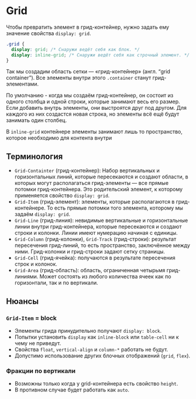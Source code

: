 # Grid

Чтобы превратить элемент в грид-контейнер, нужно задать ему значение свойства `display: grid`.

```css
.grid {
  display: grid; /* Снаружи ведёт себя как блок. */
  display: inline-grid; /* Снаружи ведёт себя как строчный элемент. */
}
```

Так мы создадим область сетки — «грид-контейнер» (англ. “grid container”). Все элементы внутри этого `.container` станут грид-элементами.

По умолчанию - когда мы создаём грид-контейнер, он состоит из одного столбца и одной строки, которые занимают весь его размер. Если добавить внутрь элементы, они выстроятся друг под другом. Для каждого из них создастся новая строка, но элементы всё ещё будут занимать один столбец.

В `inline-grid` контейнере элементы занимают лишь то пространство, которое необходимо для контента внутри

## Терминология

- `Grid-Containter` (грид-контейнер): Набор вертикальных и горизонтальных линий, которые пересекаются и создают области, в которых могут располагаться грид-элементы — все прямые потомки грид-контейнера. Это родительский элемент, к которому применяется свойство `display: grid`.
- `Grid-Item` (грид-элемент): элементы, которые располагаются в грид-контейнере. То есть прямые потомки того элемента, которому мы задаём `display: grid`.
- `Grid-Line` (грид-линия): невидимые вертикальные и горизонтальные линии внутри грид-контейнера, которые пересекаются и создают строки и колонки. Линии имеют нумерацию начиная с единицы.
- `Grid-Column` (грид-колонки), `Grid-Track` (грид-строки): результат пересечения грид-линий, то есть пространство, заключённое между ними. Грид-колонки и грид-строки задают сетку страницы.
- `Grid-Cell` (грид-ячейка): получаются в результате пересечения строк и колонок.
- `Grid-Area` (грид-область): область, ограниченная четырьмя грид-линиями. Может состоять из любого количества ячеек как по горизонтали, так и по вертикали.

## Нюансы

### `Grid-Item` = block

- Элементы грида принудительно получают `display: block`.
- Попытки установить `display` как `inline-block` или `table-cell` ни к чему не приведут.
- Свойства `float`, `vertical-align` и `column-*` работать не будут.
- Допустимо использование других блочных отображений (`grid`, `flex`).

### Фракции по вертикали

- Возможны только когда у grid-контейнера есть свойство `height`.
- В противном случае будет работать как `auto`.
